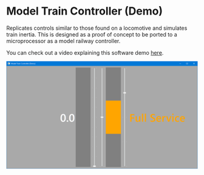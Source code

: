 # Model Train Controller (Demo)
Replicates controls similar to those found on a locomotive and simulates train inertia. This is designed as a proof of concept to be ported to a microprocessor as a model railway controller.

You can check out a video explaining this software demo [here](https://youtu.be/kx5FY7DlOaA).

![Model Train Controller Demo Screenshot](https://github.com/timjbro/Model-Train-Controller-Demo/blob/master/20180309Screenshot.png "Model Train Controller Demo Screenshot")
